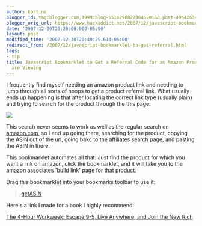 ```yaml
---
author: kortina
blogger_id: tag:blogger.com,1999:blog-5518298822864690168.post-4954263465432580687
blogger_orig_url: https://www.hackaddict.net/2007/12/javascript-bookmarklet-to-get-referral.html
date: '2007-12-30T20:20:00.000-05:00'
layout: post
modified_time: '2007-12-30T20:49:25.614-05:00'
redirect_from: /2007/12/javascript-bookmarklet-to-get-referral.html
tags:
- tip
title: Javascript Bookmarklet to Get a Referral Code for an Amazon Product Page you
  are Viewing
---
```


I frequently find myself needing an amazon product link and needing to jump through all sorts of hoops to get a product referral link.  What usually ends up happening is that after locating the correct link type (usually plain) and trying to search for the product through the this page:



<img src="http://content.screencast.com/media/b7b90b33-fa07-42ad-ac29-def1b0ec1c32_5e452931-40a1-4238-bb2d-fdbc01f61523_static_0_0_00000057.png"/>



This search never seems to work as well as the regular search on <a href="http://amazon.com/">amazon.com</a>, so I end up going there, searching for the product, copying the ASIN out of the url, going bakc to the affiliates search page, and pasting the ASIN in there.



This bookmarklet automates all that.  Just find the product for which you want a link on amazon, click the bookmarklet, and it will take you to the amazon associates 'build link' page for that product.



Drag this bookmarklet into your bookmarks toolbar to use it:



<blockquote><a href="javascript:var%20re%3D%2F%5C%2F%28%5B0-9A-Z%5D%7B10%2C10%7D%29%5B%5C%2F%5C%3F%5D%3F%2Fi%3B%20var%20m%20%3D%20location.toString%28%29.match%28re%29%3B%20if%20%28m%20%21%3D%20null%29%20%7B%20location%20%3D%20%27http%3A%2F%2Fassociates.amazon.com%2Fgp%2Fassociates%2Fnetwork%2Fbuild-links%2Findividual%2Fget-html.html%3Fasin%3D%27%2Bm%5B1%5D%2B%27%26linkType%3Dstatic-text%27%3B%20%7D%20else%20%7Balert%28%22Could%20not%20parse%20ASIN%22%29%3B%20%7D">getASIN</a></blockquote>



Here's a link I made for a book I highly recommend:

<a href="http://www.amazon.com/gp/product/0307353133?ie=UTF8&amp;tag=kortina-grease-20&amp;linkCode=as2&amp;camp=1789&amp;creative=9325&amp;creativeASIN=0307353133">The 4-Hour Workweek: Escape 9-5, Live Anywhere, and Join the New Rich</a><img alt="" border="0" height="1" src="http://www.assoc-amazon.com/e/ir?t=kortina-grease-20&amp;l=as2&amp;o=1&amp;a=0307353133" style="border:none !important; margin:0px !important;" width="1"/>